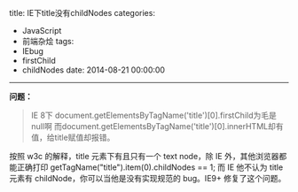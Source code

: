 title: IE下title没有childNodes
categories:
  - JavaScript
  - 前端杂烩
tags:
  - IEbug
  - firstChild
  - childNodes
date: 2014-08-21 00:00:00
---


**问题：**

> IE 8下 document.getElementsByTagName('title')[0].firstChild为毛是null啊 而document.getElementsByTagName('title')[0].innerHTML却有值，给title赋值却报错。

按照 w3c 的解释，title 元素下有且只有一个 text node，除 IE 外，其他浏览器都能正确打印 getTagName("title").item(0).childNodes == 1; 而 IE 他不认为 title 元素有 childNode，你可以当他是没有实现规范的 bug。IE9+ 修复了这个问题。
